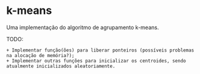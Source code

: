# k-means

Uma implementação do algoritmo de agrupamento k-means.

TODO:

    + Implementar função(ões) para liberar ponteiros (possíveis problemas na alocação de memória?);
    + Implementar outras funções para inicializar os centroides, sendo atualmente inicializados aleatoriamente.
